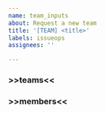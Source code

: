 ```yaml
---
name: team_inputs
about: Request a new team
title: '[TEAM] <title>'
labels: issueops
assignees: ''

---
```



### >>teams<<

### >>members<<
